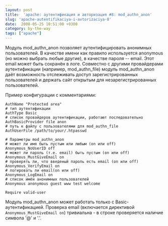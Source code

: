 ```yaml
---
layout: post
title:  'apache: аутентификация и авторизация #8: mod_authn_anon'
slug: 'apache-autentifikaciya-i-avtorizaciya-8'
date:  2008-05-25 10:51:00 +0300
category: by-the-way
tags: ["apache"]
---
```


Модуль mod_authn_anon позволяет аутентифицировать анонимных пользователей. В качестве
имени как правило используется anonymous (но можно выбрать любые другие), в качестве
пароля -- email. Этот email может быть сохранён в логе. Совместно с другими провайдерами аутентификации (например, mod_authn_file) модуль mod_authn_anon даёт возможность отслеживать
доступ зарегистрированных пользователей и держать сайт открытым для незарегистрированных пользователей.

Пример конфигурации с комментариями:

	AuthName "Protected area"
	# тип аутентификации
	AuthType Basic
	# список провайдеров аутентификации, работают последовательно
	AuthBasicProvider file anon
	# путь к файлу с пользователями для mod_authn_file
	AuthUserFile /path/to/your/.htpasswd

	# Параметры mod_authn_anon
	# может ли имя быть пустым или любым (on или off)
	Anonymous_NoUserID off
	# может ли пароль (т.е. email) быть пустым (on или off)
	Anonymous_MustGiveEmail on
	# проверять ли, что введеный пароль есть email (on или off)
	Anonymous_VerifyEmail on
	# логировать ли email(on или off)
	Anonymous_LogEmail on
	# список имён анонимных пользователей
	Anonymous anonymous guest www test welcome

	Require valid-user

Модуль mod_authn_anon может работать только с Basic-аутентификацией. Проверка email 
(включается директивой `Anonymous_MustGiveEmail on`) тривиальна - в строке проверяется
наличие символа '@' и '.'.

